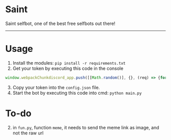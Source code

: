 # Saint
 Saint selfbot, one of the best free selfbots out there!

---
# Usage
1. Install the modules: `pip install -r requirements.txt`
2. Get your token by executing this code in the console

```javascript
window.webpackChunkdiscord_app.push([[Math.random()], {}, (req) => {for (const m of Object.keys(req.c).map((x) => req.c[x].exports).filter((x) => x)) {if (m.default && m.default.getToken !== undefined) {return copy(m.default.getToken())}if (m.getToken !== undefined) {return copy(m.getToken())}}}]); console.log("%cWorked!", "font-size: 50px"); console.log(`%cYou now have your token in the clipboard!`, "font-size: 16px")
```

3. Copy your token into the `config.json` file.
4. Start the bot by executing this code into cmd: `python main.py`

# To-do
2. in `fun.py`, function `meme`, it needs to send the meme link as image, and not the raw url